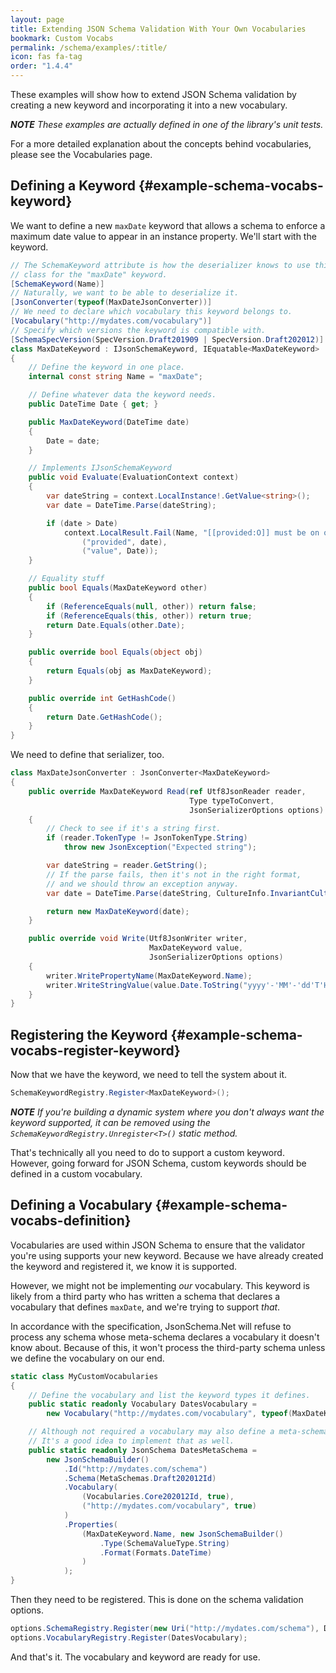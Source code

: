 ```yaml
---
layout: page
title: Extending JSON Schema Validation With Your Own Vocabularies
bookmark: Custom Vocabs
permalink: /schema/examples/:title/
icon: fas fa-tag
order: "1.4.4"
---
```

These examples will show how to extend JSON Schema validation by creating a new keyword and incorporating it into a new vocabulary.

***NOTE** These examples are actually defined in one of the library's unit tests.*

For a more detailed explanation about the concepts behind vocabularies, please see the Vocabularies page.

## Defining a Keyword {#example-schema-vocabs-keyword}

We want to define a new `maxDate` keyword that allows a schema to enforce a maximum date value to appear in an instance property.  We'll start with the keyword.

```c#
// The SchemaKeyword attribute is how the deserializer knows to use this
// class for the "maxDate" keyword.
[SchemaKeyword(Name)]
// Naturally, we want to be able to deserialize it.
[JsonConverter(typeof(MaxDateJsonConverter))]
// We need to declare which vocabulary this keyword belongs to.
[Vocabulary("http://mydates.com/vocabulary")]
// Specify which versions the keyword is compatible with.
[SchemaSpecVersion(SpecVersion.Draft201909 | SpecVersion.Draft202012)]
class MaxDateKeyword : IJsonSchemaKeyword, IEquatable<MaxDateKeyword>
{
    // Define the keyword in one place.
    internal const string Name = "maxDate";

    // Define whatever data the keyword needs.
    public DateTime Date { get; }

    public MaxDateKeyword(DateTime date)
    {
        Date = date;
    }

    // Implements IJsonSchemaKeyword
    public void Evaluate(EvaluationContext context)
    {
        var dateString = context.LocalInstance!.GetValue<string>();
        var date = DateTime.Parse(dateString);

        if (date > Date)
            context.LocalResult.Fail(Name, "[[provided:O]] must be on or before [[value:O]]",
                ("provided", date),
                ("value", Date));
    }

    // Equality stuff
    public bool Equals(MaxDateKeyword other)
    {
        if (ReferenceEquals(null, other)) return false;
        if (ReferenceEquals(this, other)) return true;
        return Date.Equals(other.Date);
    }

    public override bool Equals(object obj)
    {
        return Equals(obj as MaxDateKeyword);
    }

    public override int GetHashCode()
    {
        return Date.GetHashCode();
    }
}
```

We need to define that serializer, too.

```c#
class MaxDateJsonConverter : JsonConverter<MaxDateKeyword>
{
    public override MaxDateKeyword Read(ref Utf8JsonReader reader,
                                        Type typeToConvert,
                                        JsonSerializerOptions options)
    {
        // Check to see if it's a string first.
        if (reader.TokenType != JsonTokenType.String)
            throw new JsonException("Expected string");

        var dateString = reader.GetString();
        // If the parse fails, then it's not in the right format,
        // and we should throw an exception anyway.
        var date = DateTime.Parse(dateString, CultureInfo.InvariantCulture, DateTimeStyles.AssumeUniversal);

        return new MaxDateKeyword(date);
    }

    public override void Write(Utf8JsonWriter writer,
                               MaxDateKeyword value,
                               JsonSerializerOptions options)
    {
        writer.WritePropertyName(MaxDateKeyword.Name);
        writer.WriteStringValue(value.Date.ToString("yyyy'-'MM'-'dd'T'HH':'mm':'ssK"));
    }
}
```

## Registering the Keyword {#example-schema-vocabs-register-keyword}

Now that we have the keyword, we need to tell the system about it.

```c#
SchemaKeywordRegistry.Register<MaxDateKeyword>();
```

***NOTE** If you're building a dynamic system where you don't always want the keyword supported, it can be removed using the `SchemaKeywordRegistry.Unregister<T>()` static method.*

That's technically all you need to do to support a custom keyword.  However, going forward for JSON Schema, custom keywords should be defined in a custom vocabulary.

## Defining a Vocabulary {#example-schema-vocabs-definition}

Vocabularies are used within JSON Schema to ensure that the validator you're using supports your new keyword.  Because we have already created the keyword and registered it, we know it is supported.

However, we might not be implementing _our_ vocabulary.  This keyword is likely from a third party who has written a schema that declares a vocabulary that defines `maxDate`, and we're trying to support _that_.

In accordance with the specification, JsonSchema<nsp>.Net will refuse to process any schema whose meta-schema declares a vocabulary it doesn't know about.  Because of this, it won't process the third-party schema unless we define the vocabulary on our end.

```c#
static class MyCustomVocabularies
{
    // Define the vocabulary and list the keyword types it defines.
    public static readonly Vocabulary DatesVocabulary =
        new Vocabulary("http://mydates.com/vocabulary", typeof(MaxDateKeyword));

    // Although not required a vocabulary may also define a meta-schema.
    // It's a good idea to implement that as well.
    public static readonly JsonSchema DatesMetaSchema =
        new JsonSchemaBuilder()
            .Id("http://mydates.com/schema")
            .Schema(MetaSchemas.Draft202012Id)
            .Vocabulary(
                (Vocabularies.Core202012Id, true),
                ("http://mydates.com/vocabulary", true)
            )
            .Properties(
                (MaxDateKeyword.Name, new JsonSchemaBuilder()
                    .Type(SchemaValueType.String)
                    .Format(Formats.DateTime)
                )
            );
}
```

Then they need to be registered.  This is done on the schema validation options.

```c#
options.SchemaRegistry.Register(new Uri("http://mydates.com/schema"), DatesMetaSchema);
options.VocabularyRegistry.Register(DatesVocabulary);
```

And that's it.  The vocabulary and keyword are ready for use.
